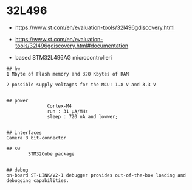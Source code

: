 # 32L496

* https://www.st.com/en/evaluation-tools/32l496gdiscovery.html
* https://www.st.com/en/evaluation-tools/32l496gdiscovery.html#documentation


* based STM32L496AG microcontrolleri

```
## hw
1 Mbyte of Flash memory and 320 Kbytes of RAM

2 possible supply voltages for the MCU: 1.8 V and 3.3 V 


## power
               Cortex‑M4
               run : 31 μA/MHz
               sleep : 720 nA and lowwer;


## interfaces
Camera 8 bit-connector

## sw
        STM32Cube package


## debug
on-board ST-LINK/V2-1 debugger provides out-of-the-box loading and debugging capabilities.


```
